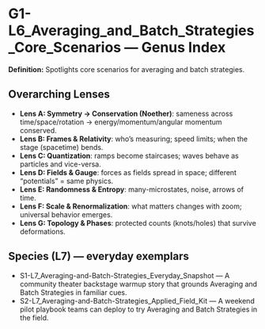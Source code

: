 # G1-L6_Averaging_and_Batch_Strategies_Core_Scenarios — Genus Index
**Definition:** Spotlights core scenarios for averaging and batch strategies.

## Overarching Lenses

- **Lens A: Symmetry -> Conservation (Noether)**: sameness across time/space/rotation → energy/momentum/angular momentum conserved.
- **Lens B: Frames & Relativity**: who’s measuring; speed limits; when the stage (spacetime) bends.
- **Lens C: Quantization**: ramps become staircases; waves behave as particles and vice-versa.
- **Lens D: Fields & Gauge**: forces as fields spread in space; different “potentials” = same physics.
- **Lens E: Randomness & Entropy**: many-microstates, noise, arrows of time.
- **Lens F: Scale & Renormalization**: what matters changes with zoom; universal behavior emerges.
- **Lens G: Topology & Phases**: protected counts (knots/holes) that survive deformations.

## Species (L7) — everyday exemplars
- S1-L7_Averaging-and-Batch-Strategies_Everyday_Snapshot — A community theater backstage warmup story that grounds Averaging and Batch Strategies in familiar cues.
- S2-L7_Averaging-and-Batch-Strategies_Applied_Field_Kit — A weekend pilot playbook teams can deploy to try Averaging and Batch Strategies in the field.
